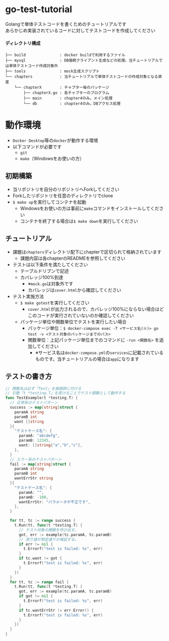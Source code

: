 # go-test-tutorial
Golangで単体テストコードを書くためのチュートリアルです<br> 
あらかじめ実装されているコードに対してテストコードを作成してください<br> 

#### ディレクトリ構成
```shell
├── build               : docker buildで利用するファイル
├── mysql               : DB接続クライアント生成などの処理。当チュートリアルでは単体テストコード作成対象外
├── tools               : mock生成スクリプト
└── chapters            : 当チュートリアルで単体テストコードの作成対象となる資産
    └── chapterX        : チャプター毎のパッケージ
        ├── chapterX.go : 各チャプターのプログラム
        ├── main        : chapter4のみ。メイン処理
        └── db          : chapter4のみ。DBアクセス処理
```
# 動作環境
- `Docker Desktop`等の`docker`が動作する環境
- 以下コマンドが必要です
  - `git`
  - `make`（Windowsをお使いの方）

## 初期構築
- 当リポジトリを自分のリポジトリへForkしてください
- Forkしたリポジトリを任意のディレクトリでclone
- `$ make up`を実行してコンテナを起動
  - Windowsをお使いの方は事前に`make`コマンドをインストールしてください
  - コンテナを終了する場合は`$ make down`を実行してください

## チュートリアル
- 課題は`chapters`ディレクトリ配下にchapterで区切られて格納されています
  - 課題内容は各chapterのREADMEを参照してください
- テストは以下条件を満たしてください
  - テーブルドリブンで記述
  - カバレッジ100%到達
    - ※`mock.go`は対象外です
    - カバレッジは`cover.html`から確認してください
- テスト実施方法
  - `$ make gotest`を実行してください
    - `cover.html`が出力されるので、カバレッジ100%にならない場合はどこのコードが実行されていないのか確認してください
  - パッケージ単位や関数単位でテストを実行したい場合
    - パッケージ単位：`$ docker-compose exec -T <サービス名(※)> go test -v <テスト対象のパッケージまでのパス>`
    - 関数単位：上記パッケージ単位までのコマンドに `-run <関数名>` を追加してください
      - ※サービス名は`docker-compose.yml`の`services`に記載されているものです。当チュートリアルの場合は`app`になります

## テストの書き方
```go
// 関数名は必ず「Test」を接頭辞に付ける
// 引数「t *testing.T」を受けることでテスト関数として動作する
func TestExample(t *testing.T) {
  // 正常系のテストパターン
  success := map[string]struct {
    paramA string
    paramB int
    want []string
  }{
    "テストケース名": {
      paramA: "abcdefg",
      paramB: 12345,
      want: []string{"a","b","c"},
    },
  }
  // エラー系のテストパターン
  fail := map[string]struct {
    paramA string
    paramB int
    wantErrStr string
  }{
    "テストケース名": {
      paramA: "",
      paramB: -100,
      wantErrStr: "パラメータが不正です",
    },
  }

  for tt, tc := range success {
    t.Run(tt, func(t *testing.T) {
      // テスト対象の関数を呼び出す。
      got, err := example(tc.paramA, tc.paramB)
      // 戻り値が想定通りか検証する。
      if err != nil {
        t.Errorf("test is failed: %s", err)
      }
      if tc.want != got {
        t.Errorf("test is failed: %s", err)
      }
    })
  }
  for tt, tc := range fail {
    t.Run(tt, func(t *testing.T) {
      got, err := example(tc.paramA, tc.paramB)
      if got != nil {
        t.Errorf("test is failed: %s", err)
      }
      if tc.wantErrStr != err.Error() {
        t.Errorf("test is failed: %s", err)
      }
    })
  }
}
```
